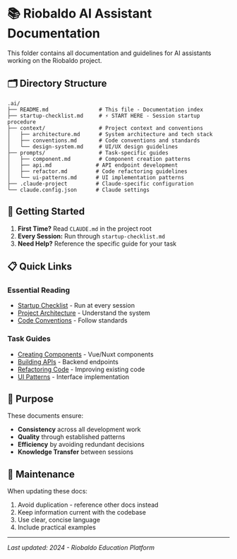 # 📚 Riobaldo AI Assistant Documentation

This folder contains all documentation and guidelines for AI assistants working on the Riobaldo project.

## 🗂 Directory Structure

```
.ai/
├── README.md                # This file - Documentation index
├── startup-checklist.md     # ⚡ START HERE - Session startup procedure
├── context/                 # Project context and conventions
│   ├── architecture.md      # System architecture and tech stack
│   ├── conventions.md       # Code conventions and standards
│   └── design-system.md     # UI/UX design guidelines
├── prompts/                 # Task-specific guides
│   ├── component.md         # Component creation patterns
│   ├── api.md              # API endpoint development
│   ├── refactor.md         # Code refactoring guidelines
│   └── ui-patterns.md      # UI implementation patterns
├── .claude-project         # Claude-specific configuration
└── claude.config.json      # Claude settings

```

## 🚀 Getting Started

1. **First Time?** Read `CLAUDE.md` in the project root
2. **Every Session:** Run through `startup-checklist.md`
3. **Need Help?** Reference the specific guide for your task

## 📋 Quick Links

### Essential Reading
- [Startup Checklist](./startup-checklist.md) - Run at every session
- [Project Architecture](./context/architecture.md) - Understand the system
- [Code Conventions](./context/conventions.md) - Follow standards

### Task Guides
- [Creating Components](./prompts/component.md) - Vue/Nuxt components
- [Building APIs](./prompts/api.md) - Backend endpoints
- [Refactoring Code](./prompts/refactor.md) - Improving existing code
- [UI Patterns](./prompts/ui-patterns.md) - Interface implementation

## 🎯 Purpose

These documents ensure:
- **Consistency** across all development work
- **Quality** through established patterns
- **Efficiency** by avoiding redundant decisions
- **Knowledge Transfer** between sessions

## 📝 Maintenance

When updating these docs:
1. Avoid duplication - reference other docs instead
2. Keep information current with the codebase
3. Use clear, concise language
4. Include practical examples

---

*Last updated: 2024 - Riobaldo Education Platform*